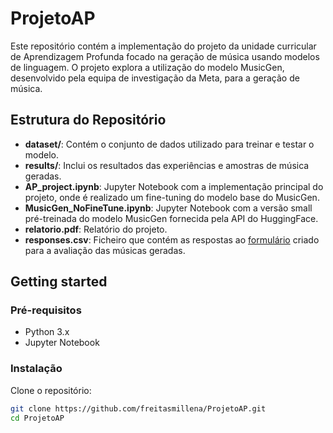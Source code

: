 # ProjetoAP

Este repositório contém a implementação do projeto da unidade curricular de Aprendizagem Profunda focado na geração de música usando modelos de linguagem. O projeto explora a utilização do modelo MusicGen, desenvolvido pela equipa de investigação da Meta, para a geração de música.

## Estrutura do Repositório

- **dataset/**: Contém o conjunto de dados utilizado para treinar e testar o modelo.
- **results/**: Inclui os resultados das experiências e amostras de música geradas.
- **AP_project.ipynb**: Jupyter Notebook com a implementação principal do projeto, onde é realizado um fine-tuning do modelo base do MusicGen.
- **MusicGen_NoFineTune.ipynb**: Jupyter Notebook com a versão small pré-treinada do modelo MusicGen fornecida pela API do HuggingFace.
- **relatorio.pdf**: Relatório do projeto.
- **responses.csv**: Ficheiro que contém as respostas ao [formulário](https://forms.gle/qzu5ar51KRjhwo8o8) criado para a avaliação das músicas geradas.

## Getting started

### Pré-requisitos

- Python 3.x
- Jupyter Notebook

### Instalação

Clone o repositório:

```bash
git clone https://github.com/freitasmillena/ProjetoAP.git
cd ProjetoAP
